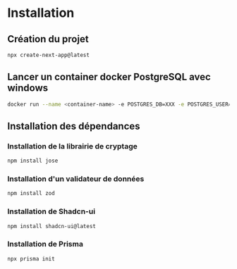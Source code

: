 # Installation

## Création du projet

```bash
npx create-next-app@latest
```

## Lancer un container docker PostgreSQL avec windows

```bash
docker run --name <container-name> -e POSTGRES_DB=XXX -e POSTGRES_USER=XXX -e POSTGRES_PASSWORD=XXX -p 5433:5432 -d postgres
```

## Installation des dépendances

### Installation de la librairie de cryptage

```bash
npm install jose
```

### Installation d'un validateur de données

```bash
npm install zod
```

### Installation de Shadcn-ui

```bash
npm install shadcn-ui@latest
```

### Installation de Prisma

```bash
npx prisma init
```
